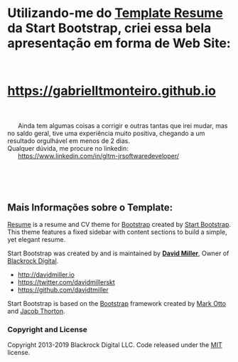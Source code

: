 # Utilizando-me do [Template Resume](https://startbootstrap.com/template-overviews/resume/) da Start Bootstrap, criei essa bela apresentação em forma de Web Site: 
# &nbsp; &nbsp; &nbsp; &nbsp; &nbsp; &nbsp; &nbsp; &nbsp; <https://gabrielltmonteiro.github.io> 
</br></br>
&nbsp; &nbsp; &nbsp; Ainda tem algumas coisas a corrigir e outras tantas que irei mudar, mas no saldo geral, tive uma experiência muito positiva, chegando a um resultado orgulhável em menos de 2 dias.</br>
Qualquer dúvida, me procure no linkedin: </br>
&nbsp; &nbsp; &nbsp; <https://www.linkedin.com/in/gltm-jrsoftwaredeveloper/>

</br></br></br>
## Mais Informações sobre o Template:

[Resume](https://startbootstrap.com/template-overviews/resume/) is a resume and CV theme for [Bootstrap](http://getbootstrap.com/) created by [Start Bootstrap](http://startbootstrap.com/). This theme features a fixed sidebar with content sections to build a simple, yet elegant resume.

Start Bootstrap was created by and is maintained by **[David Miller](http://davidmiller.io/)**, Owner of [Blackrock Digital](http://blackrockdigital.io/).

* http://davidmiller.io
* https://twitter.com/davidmillerskt
* https://github.com/davidtmiller

Start Bootstrap is based on the [Bootstrap](http://getbootstrap.com/) framework created by [Mark Otto](https://twitter.com/mdo) and [Jacob Thorton](https://twitter.com/fat).

### Copyright and License

Copyright 2013-2019 Blackrock Digital LLC. Code released under the [MIT](https://github.com/BlackrockDigital/startbootstrap-resume/blob/gh-pages/LICENSE) license.
